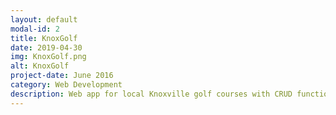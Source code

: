 ```yaml
---
layout: default
modal-id: 2
title: KnoxGolf
date: 2019-04-30
img: KnoxGolf.png
alt: KnoxGolf
project-date: June 2016
category: Web Development
description: Web app for local Knoxville golf courses with CRUD functionalities and MEAN stack. In progress, not online yet.
---
```


